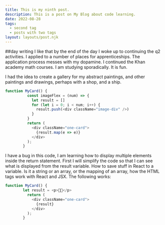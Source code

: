 ```yaml
---
title: This is my ninth post.
description: This is a post on My Blog about code learning.
date: 2022-08-28
tags:
  - second tag
  - posts with two tags
layout: layouts/post.njk
---
```

##day writing
I like that by the end of the day I woke up to continuing the q2 activities. I applied to a number of places for apprenticeships. The application process messes with my dopamine. I continued the Khan academy math courses. I am studying sporadically. It is fun.

I had the idea to create a gallery for my abstract paintings, and other paintings and drawings, perhaps with a shop, and a ship. 

```javascript
function MyCard() {
          const imageFlex = (num) => {
            let result = []
            for (let i = 0; i < num; i++) {
              result.push(<div className="image-div" />)
            }
          }
          return (
            <div className="one-card">
              {result.map(e => e)}  
            </div>
          );
        }
```

I have a bug in this code, I am learning how to display multiple elements inside the return statement. First I will simplify the code so that I can see what is displayed from the result variable. How to save stuff in React to a variable. Is it a string or an array, or the mapping of an array, how the HTML tags work with React and JSX. The following works:

```javascript
function MyCard() {
        let result = <p>🏄🏻</p>
          return (
            <div className="one-card">
              {result}
            </div>
          );
        }
```